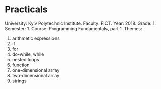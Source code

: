 # Practicals
University: Kyiv Polytechnic Institute.
Faculty: FICT.
Year: 2018.
Grade: 1. 
Semester: 1.
Course: Programming Fundamentals, part 1.
Themes:
1. arithmetic expressions
2. if
3. for
4. do-while, while
5. nested loops
6. function
7. one-dimensional array
8. two-dimensional array
9. strings
